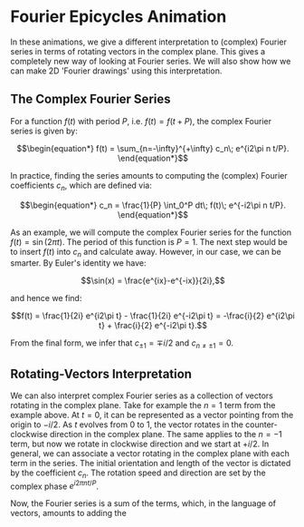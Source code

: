 # Fourier Epicycles Animation
In these animations, we give a different interpretation to (complex) Fourier series in terms of rotating vectors in the complex plane. This gives a completely new way of looking at Fourier series. We will also show how we can make 2D 'Fourier drawings' using this interpretation. 

## The Complex Fourier Series
For a function $f(t)$ with period $P$, i.e. $f(t) = f(t+P)$, the complex Fourier series is given by:
```math
\begin{equation*}
    f(t) = \sum_{n=-\infty}^{+\infty} c_n\; e^{i2\pi n t/P}.
\end{equation*}
```
In practice, finding the series amounts to computing the (complex) Fourier coefficients $c_n$, which are defined via:
```math
\begin{equation*}
    c_n = \frac{1}{P} \int_0^P  dt\; f(t)\; e^{-i2\pi n t/P}.
\end{equation*}
```

As an example, we will compute the complex Fourier series for the function $f(t)=\sin(2\pi t)$. The period of this function is $P=1$. The next step would be to insert $f(t)$ into $c_n$ and calculate away. However, in our case, we can be smarter. By Euler's identity we have:
```math
\sin(x) = \frac{e^{ix}-e^{-ix}}{2i},
```
and hence we find:
```math
f(t) = \frac{1}{2i} e^{i2\pi t} - \frac{1}{2i} e^{-i2\pi t} = -\frac{i}{2} e^{i2\pi t} + \frac{i}{2} e^{-i2\pi t}.
```
From the final form, we infer that $c_{\pm 1} = \mp i/2$ and $c_{n\neq \pm 1} = 0$. 

## Rotating-Vectors Interpretation
We can also interpret complex Fourier series as a collection of vectors rotating in the complex plane. Take for example the $n=1$ term from the example above. At $t=0$, it can be represented as a vector pointing from the origin to $-i/2$. As $t$ evolves from 0 to 1, the vector rotates in the counter-clockwise direction in the complex plane. The same applies to the $n=-1$ term, but now we rotate in clockwise direction and we start at $+i/2$. In general, we can associate a vector rotating in the complex plane with each term in the series. The initial orientation and length of the vector is dictated by the coefficient $c_n$. The rotation speed and direction are set by the complex phase $e^{i2\pi n t/P}$. 

Now, the Fourier series is a sum of the terms, which, in the language of vectors, amounts to adding the 